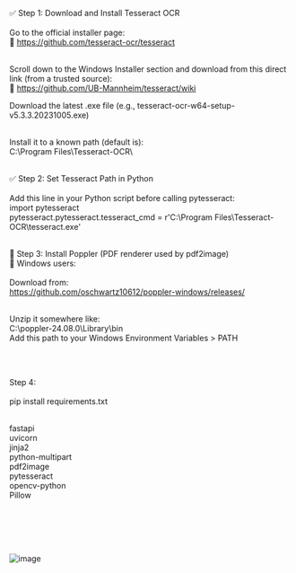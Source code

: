 ✅ Step 1: Download and Install Tesseract OCR <br/><br/>
Go to the official installer page: <br/>
🔗 https://github.com/tesseract-ocr/tesseract <br/><br/>

Scroll down to the Windows Installer section and download from this direct link (from a trusted source):<br/>
🔗 https://github.com/UB-Mannheim/tesseract/wiki <br/>

Download the latest .exe file (e.g., tesseract-ocr-w64-setup-v5.3.3.20231005.exe)<br/><br/>

Install it to a known path (default is):<br/>
C:\Program Files\Tesseract-OCR\ <br/><br/>



✅ Step 2: Set Tesseract Path in Python <br/><br/>
Add this line in your Python script before calling pytesseract:<br/>
import pytesseract<br/>
pytesseract.pytesseract.tesseract_cmd = r'C:\Program Files\Tesseract-OCR\tesseract.exe'<br/><br/>


🧱 Step 3: Install Poppler (PDF renderer used by pdf2image)<br/>
🔗 Windows users:<br/><br/>
Download from:<br/>
https://github.com/oschwartz10612/poppler-windows/releases/<br/><br/>

Unzip it somewhere like:<br/>
C:\poppler-24.08.0\Library\bin<br/>
Add this path to your Windows Environment Variables > PATH<br/>

<br/><br/>


Step 4:<br/><br/>
pip install requirements.txt <br/><br/>

fastapi </br>
uvicorn </br>
jinja2 </br>
python-multipart </br>
pdf2image </br>
pytesseract </br>
opencv-python </br>
Pillow </br>

<br/><br/><br/><br/>

![image](https://github.com/user-attachments/assets/13f2e70f-aeff-4e31-a4b6-4becf826248c)






